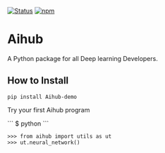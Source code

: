 [![Status](https://img.shields.io/badge/status-maintained-brightgreen.svg?style=for-the-badge)]()
[![npm](https://img.shields.io/npm/l/express.svg?style=for-the-badge)]()

# Aihub

A Python package for all Deep learning Developers.

## How to Install

```
pip install Aihub-demo
```

<p>Try your first Aihub program</p>
```
$ python
```

```
>>> from aihub import utils as ut
>>> ut.neural_network()
```
